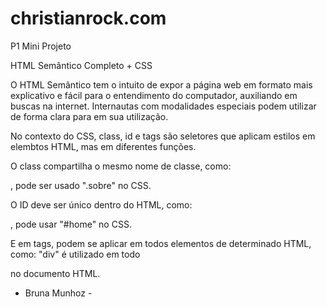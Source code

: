 # christianrock.com

P1 Mini Projeto 

HTML Semântico Completo + CSS

O HTML Semântico tem o intuito de expor a página web em formato mais explicativo e fácil para o entendimento do computador, auxiliando em buscas na internet. 
Internautas com modalidades especiais podem utilizar de forma clara para em sua utilização.

No contexto do CSS, class, id e tags são seletores que aplicam estilos em elembtos HTML, mas em diferentes funções.

O class compartilha o mesmo nome de classe, como: <div class="sobre"> , pode ser usado ".sobre" no CSS.

O ID deve ser único dentro do HTML, como: <div id="home">, pode usar "#home" no CSS.

E em tags, podem se aplicar em todos elementos de determinado HTML, como: "div" é utilizado em todo <div> no documento HTML.

- Bruna Munhoz -
